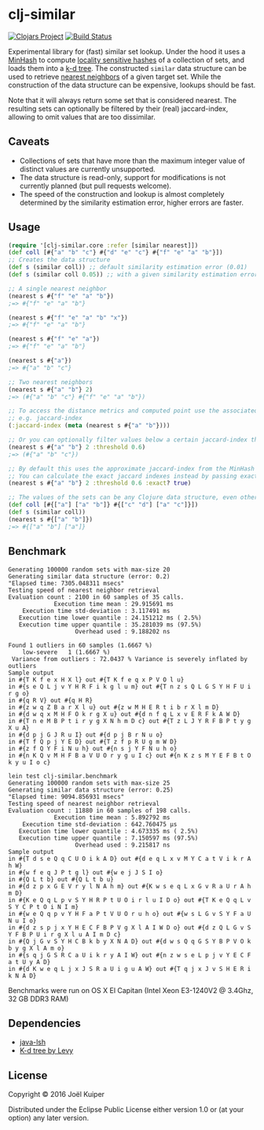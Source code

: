 # clj-similar
[![Clojars Project](https://img.shields.io/clojars/v/clj-similar.svg)](https://clojars.org/clj-similar) [![Build Status](https://travis-ci.org/vortext/clj-similar.png?branch=develop)](https://travis-ci.org/vortext/clj-similar)


Experimental library for (fast) similar set lookup.
Under the hood it uses a [MinHash](https://en.wikipedia.org/wiki/MinHash) to compute [locality sensitive hashes](https://en.wikipedia.org/wiki/Locality-sensitive_hashing) of a collection of sets, and loads them into a [k-d tree](https://en.wikipedia.org/wiki/K-d_tree).
The constructed `similar` data structure can be used to retrieve [nearest neighbors](https://en.wikipedia.org/wiki/Nearest_neighbor_search) of a given target set.
While the construction of the data structure can be expensive, lookups should be fast.

Note that it will always return some set that is considered nearest.
The resulting sets can optionally be filtered by their (real) jaccard-index, allowing to omit values that are too dissimilar.

## Caveats
- Collections of sets that have more than the maximum integer value of distinct values are currently unsupported.
- The data structure is read-only, support for modifications is not currently planned (but pull requests welcome).
- The speed of the construction and lookup is almost completely determined by the similarity estimation error, higher errors are faster.

## Usage

```clojure
(require '[clj-similar.core :refer [similar nearest]])
(def coll [#{"a" "b" "c"} #{"d" "e" "c"} #{"f" "e" "a" "b"}])
;; Creates the data structure
(def s (similar coll)) ;; default similarity estimation error (0.01)
(def s (similar coll 0.05)) ;; with a given similarity estimation error.

;; A single nearest neighbor
(nearest s #{"f" "e" "a" "b"})
;=> #{"f" "e" "a" "b"}

(nearest s #{"f" "e" "a" "b" "x"})
;=> #{"f" "e" "a" "b"}

(nearest s #{"f" "e" "a"})
;=> #{"f" "e" "a" "b"}

(nearest s #{"a"})
;=> #{"a" "b" "c"}

;; Two nearest neighbors
(nearest s #{"a" "b"} 2)
;=> (#{"a" "b" "c"} #{"f" "e" "a" "b"})

;; To access the distance metrics and computed point use the associated metadata
;; e.g. jaccard-index
(:jaccard-index (meta (nearest s #{"a" "b"})))

;; Or you can optionally filter values below a certain jaccard-index threshold
(nearest s #{"a" "b"} 2 :threshold 0.6)
;=> (#{"a" "b" "c"})

;; By default this uses the approximate jaccard-index from the MinHash values
;; You can calculate the exact jaccard indexes instead by passing exact? true
(nearest s #{"a" "b"} 2 :threshold 0.6 :exact? true)

;; The values of the sets can be any Clojure data structure, even other collections
(def coll [#{["a"] ["a" "b"]} #{["c" "d"] ["a" "c"]}])
(def s (similar coll))
(nearest s #{["a" "b"]})
;=> #{["a" "b"] ["a"]}

```

## Benchmark
```
Generating 100000 random sets with max-size 20
Generating similar data structure (error: 0.2)
"Elapsed time: 7305.048311 msecs"
Testing speed of nearest neighbor retrieval
Evaluation count : 2100 in 60 samples of 35 calls.
             Execution time mean : 29.915691 ms
    Execution time std-deviation : 3.117491 ms
   Execution time lower quantile : 24.151212 ms ( 2.5%)
   Execution time upper quantile : 35.281039 ms (97.5%)
                   Overhead used : 9.188202 ns

Found 1 outliers in 60 samples (1.6667 %)
	low-severe	 1 (1.6667 %)
 Variance from outliers : 72.0437 % Variance is severely inflated by outliers
Sample output
in #{T K f e x H X l} out #{T K f e q x P V O l u}
in #{s e Q L j v Y H R F i k g l u m} out #{T n z s Q L G S Y H F U i r g o}
in #{q R V} out #{q H R}
in #{z w q Z B a r X l u} out #{z w M H E R t i b r X l m D}
in #{d w q x M H F O k r g X u} out #{d n f q L x v E R F k A W D}
in #{T n e M B P t i r y g X N h m D c} out #{T z L J Y R F B P t y g X u A}
in #{d p j G J R u I} out #{d p j B r N u o}
in #{T f Q p j Y E D} out #{T z f p R U g m W D}
in #{z f Q Y F i N u h} out #{n s j Y F N u h o}
in #{n K Q v M H F B a V U O r y g u I c} out #{n K z s M Y E F B t O k y u I o c}
```

```
lein test clj-similar.benchmark
Generating 100000 random sets with max-size 25
Generating similar data structure (error: 0.25)
"Elapsed time: 9094.856931 msecs"
Testing speed of nearest neighbor retrieval
Evaluation count : 11880 in 60 samples of 198 calls.
             Execution time mean : 5.892792 ms
    Execution time std-deviation : 642.760475 µs
   Execution time lower quantile : 4.673335 ms ( 2.5%)
   Execution time upper quantile : 7.150597 ms (97.5%)
                   Overhead used : 9.215817 ns
Sample output
in #{T d s e Q q C U O i k A D} out #{d e q L x v M Y C a t V i k r A h W}
in #{w f e q J P t g l} out #{w e j J S I o}
in #{Q L t b} out #{Q L t b u}
in #{d z p x G E V r y l N A h m} out #{K w s e q L x G v R a U r A h m D}
in #{K e Q q L p v S Y H R P t U O i r l u I D o} out #{T K e Q q L v S Y C P t O i N I m}
in #{w e Q q p v Y H F a P t V U O r u h o} out #{w s L G v S Y F a U N u I o}
in #{d z s p j x Y H E C F B P V g X l A I W D o} out #{d z Q L G v S Y F B P U i r g X l u A I m D c}
in #{Q j G v S Y H C B k b y X N A D} out #{d w s Q q G S Y B P V O k b y g X l A m o}
in #{s q j G S R C a U i k r y A I W} out #{n z w s e L p j v Y E C F a t U y A D}
in #{d K w e q L j x J S R a U i g u A W} out #{T q j x J v S H E R i k N A D}
```

Benchmarks were run on OS X El Capitan (Intel Xeon E3-1240V2 @ 3.4Ghz, 32 GB DDR3 RAM)

## Dependencies

* [java-lsh](https://github.com/tdebatty/java-LSH)
* [K-d tree by Levy](http://home.wlu.edu/~levys/software/kd/)

## License

Copyright © 2016 Joël Kuiper

Distributed under the Eclipse Public License either version 1.0 or (at
your option) any later version.

